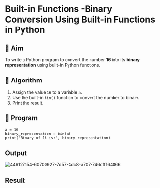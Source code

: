 # Built-in Functions -Binary Conversion Using Built-in Functions in Python

## 🎯 Aim
To write a Python program to convert the number **16** into its **binary representation** using built-in Python functions.

## 🧠 Algorithm
1. Assign the value `16` to a variable `a`.
2. Use the built-in `bin()` function to convert the number to binary.
3. Print the result.

## 🧾 Program
~~~
a = 16
binary_representation = bin(a)
print("Binary of 16 is:", binary_representation)
~~~

## Output
![446127154-60700927-7d57-4dc8-a707-746cff164866](https://github.com/user-attachments/assets/42e57f5c-244c-4b5e-ad03-e4b1e09ed031)

## Result
